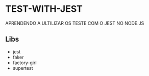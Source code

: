 # TEST-WITH-JEST
APRENDENDO A ULTILIZAR OS TESTE COM O JEST NO NODE.JS
## Libs 
- jest
- faker
- factory-girl
- supertest
